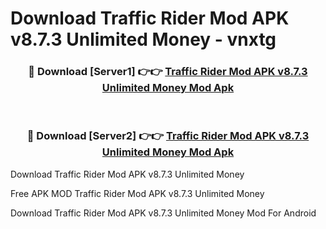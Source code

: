 # Download Traffic Rider Mod APK v8.7.3 Unlimited Money - vnxtg



<div align="center">
<h3>🔴 Download [Server1] 👉👉 <a href="https://momento.my/?title=Traffic_Rider_Mod_APK_v8.7.3_Unlimited_Money">Traffic Rider Mod APK v8.7.3 Unlimited Money Mod Apk</a></h3><br>

<h3>🔴 Download [Server2] 👉👉 <a href="https://momento.my/?title=Traffic_Rider_Mod_APK_v8.7.3_Unlimited_Money">Traffic Rider Mod APK v8.7.3 Unlimited Money Mod Apk</a></h3>
</div>



Download Traffic Rider Mod APK v8.7.3 Unlimited Money 

Free APK MOD Traffic Rider Mod APK v8.7.3 Unlimited Money 

Download Traffic Rider Mod APK v8.7.3 Unlimited Money Mod For Android
